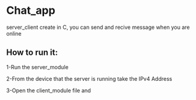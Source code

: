 # Chat_app
 <p>server_client create in C, you can send and recive message when you are online</p>

 <h2>How to run it:</h2>
 <p>1-Run the server_module</p>
 <p>2-From the device that the server is running take the IPv4 Address</p>
 <p>3-Open the client_module file and </p>

